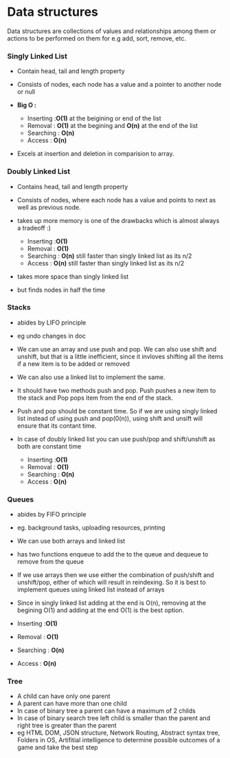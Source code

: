 # Data structures

Data structures are collections of values and relationships among them or actions to be performed on them for e.g add, sort, remove, etc.

### Singly Linked List

- Contain head, tail and length property
- Consists of nodes, each node has a value and a pointer to another node or null
- **Big O :**

  - Inserting :**O(1)** at the beigining or end of the list
  - Removal : **O(1)** at the begining and **O(n)** at the end of the list
  - Searching : **O(n)**
  - Access : **O(n)**

- Excels at insertion and deletion in comparision to array.

### Doubly Linked List 
- Contains head, tail and length property 
- Consists of nodes, where each node has a value and points to next as well as previous node. 
- takes up more memory is one of the drawbacks which is almost always a tradeoff :) 

  - Inserting :**O(1)** 
  - Removal : **O(1)** 
  - Searching : **O(n)** still faster than singly linked list as its n/2
  - Access : **O(n)** still faster than singly linked list as its n/2

- takes more space than singly linked list
- but finds nodes in half the time

### Stacks 
- abides by LIFO principle 
- eg undo changes in doc
- We can use an array and use push and pop. We can also use shift and unshift, but that is a little inefficient, since it invloves shifting all the items if a new item is to be added or removed
- We can also use a linked list to implement the same.
- It should have two methods push and pop. Push pushes a new item to the stack and Pop pops item from the end of the stack.
- Push and pop should be constant time. So if we are using singly linked list instead of using push and pop(0(n)), using shift and unsift will ensure that its contant time.
- In case of doubly linked list you can use push/pop and shift/unshift as both are constant time

  - Inserting :**O(1)** 
  - Removal : **O(1)** 
  - Searching : **O(n)**
  - Access : **O(n)**

### Queues
- abides by FIFO principle 
- eg. background tasks, uploading resources, printing
- We can use both arrays and linked list
- has two functions enqueue to add the to the queue and dequeue to remove from the queue
- If we use arrays then we use either the combination of push/shift and unshift/pop, either of which will result in reindexing. So it is best to implement queues using linked list instead of arrays
- Since in singly linked list adding at the end is O(n), removing at the begining O(1) and adding at the end O(1) is the best option.

- Inserting :**O(1)** 
- Removal : **O(1)** 
- Searching : **O(n)**
- Access : **O(n)**

### Tree
- A child can have only one parent
- A parent can have more than one child
- In case of binary tree a parent can have a maximum of 2 childs 
- In case of binary search tree left child is smaller than the parent and right tree is greater than the parent
- eg HTML DOM, JSON structure, Network Routing, Abstract syntax tree, Folders in OS, Artifitial intelligence to determine possible outcomes of a game and take the best step





